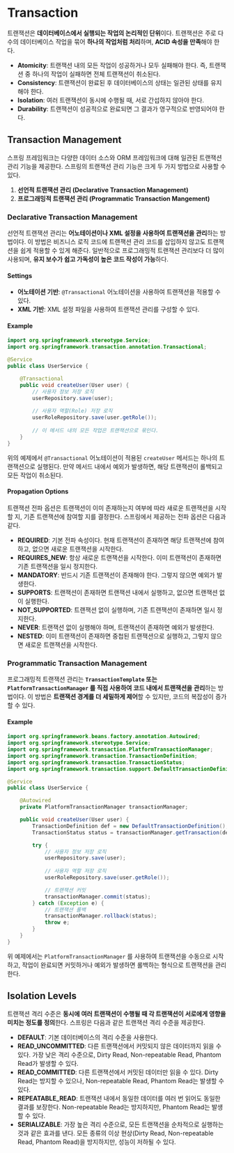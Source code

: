 # Transaction

트랜잭션은 **데이터베이스에서 실행되는 작업의 논리적인 단위**이다. 트랜잭션은 주로 다수의 데이터베이스 작업을 묶어 **하나의 작업처럼 처리**하며, **ACID 속성을 만족**해야 한다.

- **Atomicity**: 트랜잭션 내의 모든 작업이 성공하거나 모두 실패해야 한다. 즉, 트랜잭션 중 하나의 작업이 실패하면 전체 트랜잭션이 취소된다.
- **Consistency**: 트랜잭션이 완료된 후 데이터베이스의 상태는 일관된 상태를 유지해야 한다.
- **Isolation**: 여러 트랜잭션이 동시에 수행될 때, 서로 간섭하지 않아야 한다.
- **Durability**: 트랜잭션이 성공적으로 완료되면 그 결과가 영구적으로 반영되어야 한다.

## Transaction Management

스프링 프레임워크는 다양한 데이터 소스와 ORM 프레임워크에 대해 일관된 트랜잭션 관리 기능을 제공한다. 스프링의 트랜잭션 관리 기능은 크게 두 가지 방법으로 사용할 수 있다.

1. **선언적 트랜잭션 관리 (Declarative Transaction Management)**
2. **프로그래밍적 트랜잭션 관리 (Programmatic Transaction Mangement)**

### Declarative Transaction Management

선언적 트랜잭션 관리는 **어노테이션이나 XML 설정을 사용하여 트랜잭션을 관리**하는 방법이다. 이 방법은 비즈니스 로직 코드에 트랜잭션 관리 코드를 삽입하지 않고도 트랜잭션을 쉽게 적용할 수 있게 해준다. 일반적으로 프로그래밍적 트랜잭션 관리보다 더 많이 사용되며, **유지 보수가 쉽고 가독성이 높은 코드 작성이 가능**하다.

#### Settings

- **어노테이션 기반**: `@Transactional` 어노테이션을 사용하여 트랜잭션을 적용할 수 있다.
- **XML 기반**: XML 설정 파일을 사용하여 트랜잭션 관리를 구성할 수 있다.

#### Example

```java
import org.springframework.stereotype.Service;
import org.springframework.transaction.annotation.Transactional;

@Service
public class UserService {

    @Transactional
    public void createUser(User user) {
        // 사용자 정보 저장 로직
        userRepository.save(user);
        
        // 사용자 역할(Role) 저장 로직
        userRoleRepository.save(user.getRole());
        
        // 이 메서드 내의 모든 작업은 트랜잭션으로 묶인다.
    }
}
```

위의 예제에서 `@Transactional` 어노테이션이 적용된 `createUser` 메서드는 하나의 트랜잭션으로 실행된다. 만약 메서드 내에서 예외가 발생하면, 해당 트랜잭션이 롤백되고 모든 작업이 취소된다.

#### Propagation Options

트랜잭션 전파 옵션은 트랜잭션이 이미 존재하는지 여부에 따라 새로운 트랜잭션을 시작할 지, 기존 트랜잭션에 참여할 지를 결정한다. 스프링에서 제공하는 전파 옵션은 다음과 같다.

- **REQUIRED**: 기본 전파 속성이다. 현재 트랜잭션이 존재하면 해당 트랜잭션에 참여하고, 없으면 새로운 트랜잭션을 시작한다.
- **REQUIRES_NEW**: 항상 새로운 트랜잭션을 시작한다. 이미 트랜잭션이 존재하면 기존 트랜잭션을 일시 정지한다.
- **MANDATORY**: 반드시 기존 트랜잭션이 존재해야 한다. 그렇지 않으면 예외가 발생한다.
- **SUPPORTS**: 트랜잭션이 존재하면 트랜잭션 내에서 실행하고, 없으면 트랜잭션 없이 실행한다.
- **NOT_SUPPORTED**: 트랜잭션 없이 실행하며, 기존 트랜잭션이 존재하면 일시 정지한다.
- **NEVER**: 트랜잭션 없이 실행해야 하며, 트랜잭션이 존재하면 예외가 발생한다.
- **NESTED**: 이미 트랜잭션이 존재하면 중첩된 트랜잭션으로 실행하고, 그렇지 않으면 새로운 트랜잭션을 시작한다.

### Programmatic Transaction Management

프로그래밍적 트랜잭션 관리는 **`TransactionTemplate` 또는 `PlatformTransactionManager` 를 직접 사용하여 코드 내에서 트랜잭션을 관리**하는 방법이다. 이 방법은 **트랜잭션 경계를 더 세밀하게 제어**할 수 있지만, 코드의 복잡성이 증가할 수 있다.

#### Example

```java
import org.springframework.beans.factory.annotation.Autowired;
import org.springframework.stereotype.Service;
import org.springframework.transaction.PlatformTransactionManager;
import org.springframework.transaction.TransactionDefinition;
import org.springframework.transaction.TransactionStatus;
import org.springframework.transaction.support.DefaultTransactionDefinition;

@Service
public class UserService {

    @Autowired
    private PlatformTransactionManager transactionManager;

    public void createUser(User user) {
        TransactionDefinition def = new DefaultTransactionDefinition();
        TransactionStatus status = transactionManager.getTransaction(def);

        try {
            // 사용자 정보 저장 로직
            userRepository.save(user);
            
            // 사용자 역할 저장 로직
            userRoleRepository.save(user.getRole());

            // 트랜잭션 커밋
            transactionManager.commit(status);
        } catch (Exception e) {
            // 트랜잭션 롤백
            transactionManager.rollback(status);
            throw e;
        }
    }
}
```

위 예제에서는 `PlatformTransactionManager` 를 사용하여 트랜잭션을 수동으로 시작하고, 작업이 완료되면 커밋하거나 예외가 발생하면 롤백하는 형식으로 트랜잭션을 관리한다.

## Isolation Levels

트랜잭션 격리 수준은 **동시에 여러 트랜잭션이 수행될 때 각 트랜잭션이 서로에게 영향을 미치는 정도를 정의**한다. 스프링은 다음과 같은 트랜잭션 격리 수준을 제공한다.

- **DEFAULT**: 기본 데이터베이스의 격리 수준을 사용한다.
- **READ_UNCOMMITTED**: 다른 트랜잭션에서 커밋되지 않은 데이터까지 읽을 수 있다. 가장 낮은 격리 수준으로, Dirty Read, Non-repeatable Read, Phantom Read가 발생할 수 있다.
- **READ_COMMITTED**: 다른 트랜잭션에서 커밋된 데이터만 읽을 수 있다. Dirty Read는 방지할 수 있으나, Non-repeatable Read, Phantom Read는 발생할 수 있다.
- **REPEATABLE_READ**: 트랜잭션 내에서 동일한 데이터를 여러 번 읽어도 동일한 결과를 보장한다. Non-repeatable Read는 방지하지만, Phantom Read는 발생할 수 있다.
- **SERIALIZABLE**: 가장 높은 격리 수준으로, 모든 트랜잭션을 순차적으로 실행하는 것과 같은 효과를 낸다. 모든 종류의 이상 현상(Dirty Read, Non-repeatable Read, Phantom Read)을 방지하지만, 성능이 저하될 수 있다.